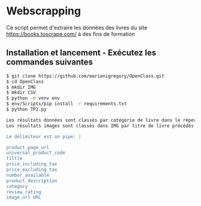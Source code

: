 # Webscrapping

Ce script permet d'extraire les données des livres du site https://books.toscrape.com/ 
à des fins de formation

## Installation et lancement - Exécutez les commandes suivantes

```bash
$ git clone https://github.com/marianigregory/OpenClass.git
$ cd OpenClass
$ mkdir IMG
$ mkdir CSV
$ python -m venv env
$ env/Scripts/pip install -r requirements.txt
$ python TP2.py

Les résultats données sont classés par catégorie de livre dans le répertoire CSV: un fichier par catégorie.
Les résultats images sont classés dans IMG par titre de livre précédés d'un numero unique.

Le délimiteur est un pipe: |

product_page_url 
universal_product_code 
tiltle 
price_including_tax 
price_excluding_tax 
number_available 
product_description 
category 
review_rating 
image_url URL 
